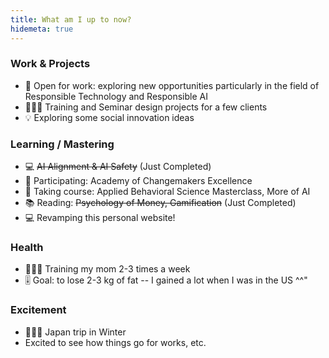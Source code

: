 ```yaml
---
title: What am I up to now?
hidemeta: true
---
```


### Work & Projects
- 💼 Open for work: exploring new opportunities particularly in the field of Responsible Technology and Responsible AI
- 👩🏻‍🏫 Training and Seminar design projects for a few clients
- 💡 Exploring some social innovation ideas

### Learning / Mastering
- 💻 ~~AI Alignment & AI Safety~~ (Just Completed)
- 🤝 Participating: Academy of Changemakers Excellence
- 📖 Taking course: Applied Behavioral Science Masterclass, More of AI
- 📚 Reading: ~~Psychology of Money, Gamification~~ (Just Completed)
- 💻 Revamping this personal website!

### Health
- 🏃🏻‍♀️ Training my mom 2-3 times a week
- 🎚️ Goal: to lose 2-3 kg of fat -- I gained a lot when I was in the US ^^"

### Excitement
- 🗻🏂🏻 Japan trip in Winter
- Excited to see how things go for works, etc.


